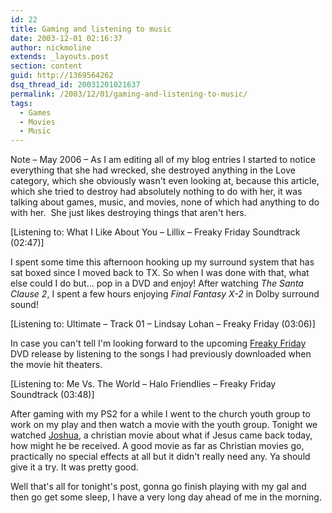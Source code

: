 ```yaml
---
id: 22
title: Gaming and listening to music
date: 2003-12-01 02:16:37
author: nickmoline
extends: _layouts.post
section: content
guid: http://1369564262
dsq_thread_id: 20031201021637
permalink: /2003/12/01/gaming-and-listening-to-music/
tags:
  - Games
  - Movies
  - Music
---
```

Note &#8211; May 2006 &#8211; As I am editing all of my blog entries I started to notice everything that she had wrecked, she destroyed anything in the Love category, which she obviously wasn't even looking at, because this article, which she tried to destroy had absolutely nothing to do with her, it was talking about games, music, and movies, none of which had anything to do with her.  She just likes destroying things that aren't hers.</em>

<!--more-->

[Listening to: What I Like About You &#8211; Lillix &#8211; Freaky Friday Soundtrack (02:47)]

I spent some time this afternoon hooking up my surround system that has sat boxed since I moved back to TX. So when I was done with that, what else could I do but&#8230; pop in a DVD and enjoy! After watching _The Santa Clause 2_, I spent a few hours enjoying _Final Fantasy X-2_ in Dolby surround sound!

[Listening to: Ultimate &#8211; Track 01 &#8211; Lindsay Lohan &#8211; Freaky Friday (03:06)]

In case you can't tell I'm looking forward to the upcoming [Freaky Friday](http://disney.go.com/disneyvideos/liveaction/freakyfriday/html/index_flash.html?) DVD release by listening to the songs I had previously downloaded when the movie hit theaters.

[Listening to: Me Vs. The World &#8211; Halo Friendlies &#8211; Freaky Friday Soundtrack (03:48)]

After gaming with my PS2 for a while I went to the church youth group to work on my play and then watch a movie with the youth group. Tonight we watched [Joshua](http://www.imdb.com/title/tt0271582/ratings), a christian movie about what if Jesus came back today, how might he be received. A good movie as far as Christian movies go, practically no special effects at all but it didn't really need any. Ya should give it a try. It was pretty good.

Well that's all for tonight's post, gonna go finish playing with my gal and then go get some sleep, I have a very long day ahead of me in the morning.
